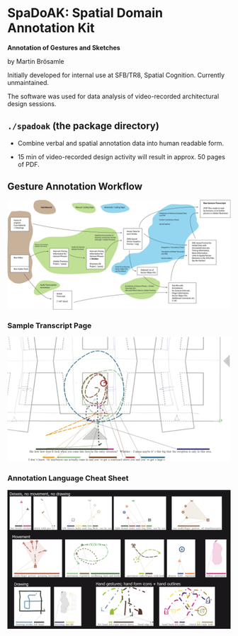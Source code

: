 

SpaDoAK: Spatial Domain Annotation Kit
======================================

**Annotation of Gestures and Sketches**

by Martin Brösamle

Initially developed for internal use at SFB/TR8, Spatial Cognition.
Currently unmaintained.


The software was used for data analysis of video-recorded architectural design sessions.


`./spadoak` (the package directory)
-----------------------------------

+ Combine verbal and spatial annotation data into human readable form.

+ 15 min of video-recorded design activity will result in approx. 50 pages of PDF.

Gesture Annotation Workflow
---------------------------

![Data Analysis Workflow](data-analysis-workflow.jpg)

### Sample Transcript Page

![Sample Transcript Page](transcript-sample.jpg)

### Annotation Language Cheat Sheet

![Annotation Cheat Sheet](annotation-language-cheat-sheet.jpg)


